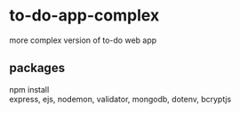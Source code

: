 # to-do-app-complex
more complex version of to-do web app
## packages
npm install  
express, ejs, nodemon, validator, mongodb, dotenv, bcryptjs
